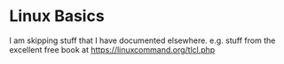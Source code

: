 # Linux Basics

I am skipping stuff that I have documented elsewhere. e.g. stuff from the excellent free book at https://linuxcommand.org/tlcl.php

